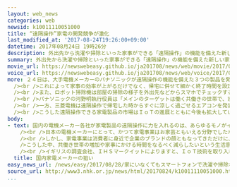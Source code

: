 ```yaml
---
layout: web_news
categories: web
newsid: k10011110051000
title: “遠隔操作”家電の開発競争が激化
last_modified_at: '2017-08-24T19:26:00+09:00'
datetime: 2017年08月24日 19時26分
description: 外出先から洗濯や掃除といった家事ができる「遠隔操作」の機能を備えた新しい家電製品を電機メーカーが相次いで発表し、あらゆるモノがインターネットにつながるＩｏＴ技術を生かした製品の開発競争が激しさを増しています。
summary: 外出先から洗濯や掃除といった家事ができる「遠隔操作」の機能を備えた新しい家電製品を電機メーカーが相次いで発表し、あらゆるモノがインターネットにつながるＩｏＴ技術を生かした製品の開発競争が激しさを増しています。
movie_url: https://newswebeasy.github.io/ja201708/news/web/movie/2017/08/28/k10011110051000.mp4
voice_url: https://newswebeasy.github.io/ja201708/news/web/voice/2017/08/28/k10011110051000.mp3
more: ２４日は、大手電機メーカーのパナソニックが遠隔操作の機能を備えた３つの製品を発表しました。<br /><br />このうち、洗濯機は外出先からスマートフォンのアプリで洗剤と柔軟剤の投入などを操作でき、洗濯や乾燥の終了時間も指定できます。また、洗濯の終了や乾燥の開始といった途中経過もスマホに通知します。<br
  /><br />これによって家事の効率が上がるだけでなく、帰宅に併せて細かく終了時間を設定できることから、洗濯や乾燥のあと、衣類に嫌なにおいがつくのも防ぐことができるということです。<br
  /><br />また、ロボット掃除機は部屋の掃除の様子を外出先などからスマホでチェックすることができます。障害物に引っかかるなど異常があればすぐに知らせるほか、掃除がきちんと終わったかどうかもスマホの画面に部屋の見取り図が表示され確認できるとしています。<br
  /><br />パナソニックの河野明執行役員は「メインのターゲットは働く共働きの世帯で、家事をどうやって楽にするかを考えた時に家にいなくても操作できるというのは非常に大きな意味があると考えた」と話しています。<br
  /><br />一方、三菱電機は遠隔操作で帰宅した時からすぐに涼しく過ごせるエアコンを発表しました。人工知能も備え、室内の壁や窓の近くなどの温度の違いを分析し、最適な室温が設定できるとしています。<br
  /><br />こうした遠隔操作できる家電製品の市場はＩｏＴの進展とともに今後も拡大していくと見込まれており、メーカー間の開発競争が激しさを増しています。
body:
- text: 国内の電機メーカー各社が家電製品の遠隔操作に力を入れるのは、あらゆるモノがインターネットにつながるＩｏＴ技術で海外メーカーに先行し、家電分野の競争力を高める狙いがあります。<br
    /><br />日本の電機メーカーにとって、かつて家電事業はお家芸ともいえる分野でしたが、韓国や中国など海外メーカーとの競争などで事業の採算が悪化し多くの日本メーカーが事業の撤退や縮小を進めてきました。<br
    /><br />しかし、家電事業は消費者に身近で企業のブランドの顔ともなってきただけに、再び競争力をどう高めていくかが課題となっています。<br /><br
    />こうした中、共働き世帯の増加や家事にかける時間をなるべく減らしたいという生活意識の変化を背景に、遠隔操作できる家電製品のニーズは高まっているとして、各メーカーがＩｏＴ技術を取り入れた製品の開発を加速させています。<br
    /><br />イギリスの調査会社、ＩＨＳマークイットによりますと、ＩｏＴ技術を取り入れた洗濯機や冷蔵庫など主な白物家電の世界市場での出荷台数は、２０１５年には１８６万台だったものが、２０１６年は９５６万台、２０１７年は今後の予測も含めて２５４９万台と、急速に増えています。
  title: 国内家電メーカーの狙い
easy_news_url: /news/easy/2017/08/28/家にいなくてもスマートフォンで洗濯や掃除などができる/
source_url: http://www3.nhk.or.jp/news/html/20170824/k10011110051000.html
...
```

